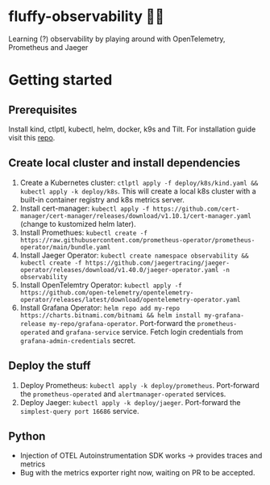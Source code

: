 # fluffy-observability 🐩🧐
Learning (?) observability by playing around with OpenTelemetry, Prometheus and Jaeger

# Getting started

## Prerequisites

Install kind, ctlptl, kubectl, helm, docker, k9s and Tilt. For installation guide visit this [repo](https://github.com/daniwk/app-scaling-keda#prequisites).

## Create local cluster and install dependencies

1. Create a Kubernetes cluster: `ctlptl apply -f deploy/k8s/kind.yaml && kubectl apply -k deploy/k8s`. This will create a local k8s cluster with a built-in container registry and k8s metrics server.
2. Install cert-manager: `kubectl apply -f https://github.com/cert-manager/cert-manager/releases/download/v1.10.1/cert-manager.yaml` (change to kustomized helm later).
3. Install Promethues: `kubectl create -f https://raw.githubusercontent.com/prometheus-operator/prometheus-operator/main/bundle.yaml`
4. Install Jaeger Operator: `kubectl create namespace observability && kubectl create -f https://github.com/jaegertracing/jaeger-operator/releases/download/v1.40.0/jaeger-operator.yaml -n observability`
5. Install OpenTelemtry Operator: `kubectl apply -f https://github.com/open-telemetry/opentelemetry-operator/releases/latest/download/opentelemetry-operator.yaml`
6. Install Grafana Operator: `helm repo add my-repo https://charts.bitnami.com/bitnami && helm install my-grafana-release my-repo/grafana-operator`. Port-forward the `prometheus-operated` and `grafana-service` service. Fetch login credentials from `grafana-admin-credentials` secret.

## Deploy the stuff

1. Deploy Prometheus: `kubectl apply -k deploy/prometheus`. Port-forward the `prometheus-operated` and `alertmanager-operated` services. 
2. Deploy Jaeger: `kubectl apply -k deploy/jaeger`. Port-forward the `simplest-query port 16686` service.

## Python
- Injection of OTEL Autoinstrumentation SDK works -> provides traces and metrics
- Bug with the metrics exporter right now, waiting on PR to be accepted.